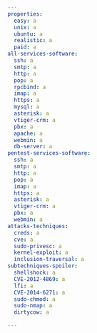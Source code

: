 ```yaml
---
properties:
  easy: a
  unix: a
  ubuntu: a
  realistic: a
  paid: a
all-services-software:
  ssh: a
  smtp: a
  http: a
  pop: a
  rpcbind: a
  imap: a
  https: a
  mysql: a
  asterisk: a
  vtiger-crm: a
  pbx: a
  apache: a
  webmin: a
  db-server: a
pentest-services-software:
  ssh: a
  smtp: a
  http: a
  pop: a
  imap: a
  https: a
  asterisk: a
  vtiger-crm: a
  pbx: a
  webmin: a
attacks-techniques:
  creds: a
  cve: a
  sudo-privesc: a
  kernel-exploit: a
  inclusion-traversal: a
subtechniques-spoiler:
  shellshock: a
  CVE-2012-4869: a
  lfi: a
  CVE-2014-6271: a
  sudo-chmod: a
  sudo-nmap: a
  dirtycow: a

---
```

